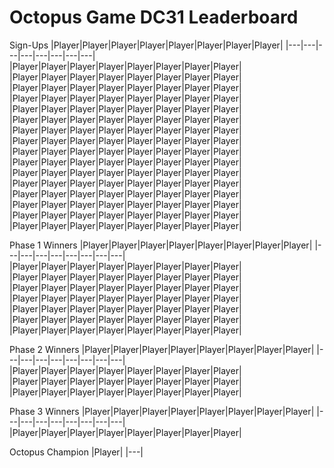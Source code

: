 # Octopus Game DC31 Leaderboard

Sign-Ups
|Player|Player|Player|Player|Player|Player|Player|Player|
|---|---|---|---|---|---|---|---|
|Player|Player|Player|Player|Player|Player|Player|Player|
|Player|Player|Player|Player|Player|Player|Player|Player|
|Player|Player|Player|Player|Player|Player|Player|Player|
|Player|Player|Player|Player|Player|Player|Player|Player|
|Player|Player|Player|Player|Player|Player|Player|Player|
|Player|Player|Player|Player|Player|Player|Player|Player|
|Player|Player|Player|Player|Player|Player|Player|Player|
|Player|Player|Player|Player|Player|Player|Player|Player|
|Player|Player|Player|Player|Player|Player|Player|Player|
|Player|Player|Player|Player|Player|Player|Player|Player|
|Player|Player|Player|Player|Player|Player|Player|Player|
|Player|Player|Player|Player|Player|Player|Player|Player|
|Player|Player|Player|Player|Player|Player|Player|Player|
|Player|Player|Player|Player|Player|Player|Player|Player|
|Player|Player|Player|Player|Player|Player|Player|Player|
|Player|Player|Player|Player|Player|Player|Player|Player|

Phase 1 Winners
|Player|Player|Player|Player|Player|Player|Player|Player|
|---|---|---|---|---|---|---|---|
|Player|Player|Player|Player|Player|Player|Player|Player|
|Player|Player|Player|Player|Player|Player|Player|Player|
|Player|Player|Player|Player|Player|Player|Player|Player|
|Player|Player|Player|Player|Player|Player|Player|Player|
|Player|Player|Player|Player|Player|Player|Player|Player|
|Player|Player|Player|Player|Player|Player|Player|Player|
|Player|Player|Player|Player|Player|Player|Player|Player|

Phase 2 Winners
|Player|Player|Player|Player|Player|Player|Player|Player|
|---|---|---|---|---|---|---|---|
|Player|Player|Player|Player|Player|Player|Player|Player|
|Player|Player|Player|Player|Player|Player|Player|Player|
|Player|Player|Player|Player|Player|Player|Player|Player|

Phase 3 Winners
|Player|Player|Player|Player|Player|Player|Player|Player|
|---|---|---|---|---|---|---|---|
|Player|Player|Player|Player|Player|Player|Player|Player|

Octopus Champion
|Player|
|---|
